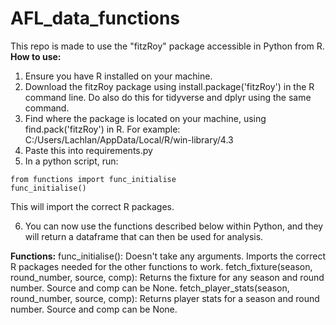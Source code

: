 # AFL_data_functions
This repo is made to use the "fitzRoy" package accessible in Python from R.
**How to use:**
1. Ensure you have R installed on your machine.
2. Download the fitzRoy package using install.package('fitzRoy') in the R command line. Do also do this for tidyverse and dplyr using the same command.
3. Find where the package is located on your machine, using find.pack('fitzRoy') in R. For example: C:/Users/Lachlan/AppData/Local/R/win-library/4.3
4. Paste this into requirements.py
5. In a python script, run:
```
from functions import func_initialise
func_initialise()
```
  This will import the correct R packages.

6. You can now use the functions described below within Python, and they will return a dataframe that can then be used for analysis.

**Functions:**
func_initialise(): Doesn't take any arguments. Imports the correct R packages needed for the other functions to work.
fetch_fixture(season, round_number, source, comp): Returns the fixture for any season and round number. Source and comp can be None.
fetch_player_stats(season, round_number, source, comp): Returns player stats for a season and round number. Source and comp can be None.
